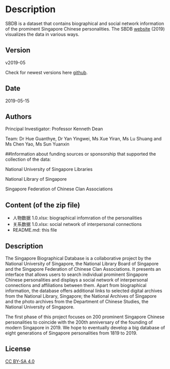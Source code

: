 # Description
SBDB is a dataset that contains biographical and social network information of the prominent Singapore Chinese personalities.
The SBDB [website](http://shgis.nus.edu.sg/sbdb/) (2019) visualizes the data in various ways.


## Version

v2019-05

Check for newest versions here [github](https://github.com/chsshgis/Singapore-Biographical-Database.git).

## Date

2019-05-15

## Authors


Principal Investigator: Professor Kenneth Dean

Team: Dr Hue Guanthye, Dr Yan Yingwei, Ms Xue Yiran, Ms Lu Shuang and Ms Chen Yao, Ms Sun Yuanxin

##Information about funding sources or sponsorship that supported the collection of the data:


National University of Singapore Libraries

National Library of Singapore

Singapore Federation of Chinese Clan Associations


## Content (of the zip file)

- 人物数据 1.0.xlsx: biographical infomration of the personalities
- 关系数据 1.0.xlsx: social network of interpersonal connections
- README.md: this file


## Description

The Singapore Biographical Database is a collaborative project by the National University of Singapore, the National Library Board of Singapore and the Singapore Federation of Chinese Clan Associations. It presents an interface that allows users to search individual prominent Singapore Chinese personalities and displays a social network of interpersonal connections and affiliations between them. Apart from biographical information, the database offers additional links to selected digital archives from the National Library, Singapore; the National Archives of Singapore and the photo archives from the Department of Chinese Studies, the National University of Singapore.


The first phase of this project focuses on 200 prominent Singapore Chinese personalities to coincide with the 200th anniversary of the founding of modern Singapore in 2019. We hope to eventually develop a big database of eight generations of Singapore personalities from 1819 to 2019.


## License
[CC BY-SA 4.0](https://creativecommons.org/licenses/by-sa/4.0/)
